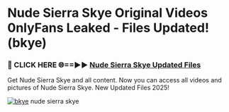 # Nude Sierra Skye Original Videos 0nlyFans Leaked - Files Updated! (bkye)

<h3>🔴 CLICK HERE 🌐==►► <a href="https://tinyurl.com/2jnfzry5" rel="nofollow">Nude Sierra Skye Updated Files</a></h3>

Get Nude Sierra Skye and all content. Now you can access all videos and pictures of Nude Sierra Skye. New Updated Files 2025!

[![bkye](https://i.imgur.com/GyGTBgg.gif)](https://tinyurl.com/2jnfzry5)
nude sierra skye